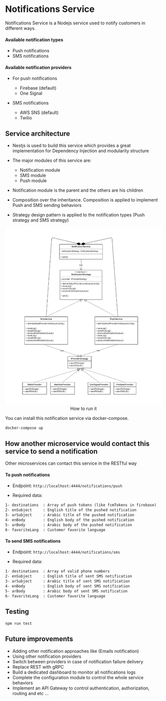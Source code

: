 # Notifications Service

Notifications Service is a Nodejs service used to notify customers in different ways.

#### Available notification types

- Push notifications
- SMS notifications

#### Available notification providers

- For push notifications

  - Firebase (default)
  - One Signal

- SMS notifications
  - AWS SNS (default)
  - Twilio

## Service architecture

- Nestjs is used to build this service which provides a great implementation for Dependency Injection and modularity structure

- The major modules of this service are:

  - Notification module
  - SMS module
  - Push module

- Notification module is the parent and the others are his children

- Composition over the inheritance. Composition is applied to implement Push and SMS sending behaviors

- Strategy design pattern is applied to the notification types (Push strategy and SMS strategy)

<p align="center">
  <img src="notification-service-architecture.png?raw=true" alt="Notification service architecture" title="Notification service architecture>
</p>

- With the help of this modularity and Strategy design pattern, we can extend this service in the ease with another notification type like Emails by implementing a new strategy for Emails

- Providers are implemented in the same manner. The strategy design pattern has been applied on providers by which we can add more providers only by adding their strategies

- The RESTful endpoints inputs take the same destinations array but under the hood, these destinations have to be valid phone numbers in the SMS endpoint and push tokens in the push endpoint

- If destinations input was more than one destination, We implement the -sendToMulti- approach in which notifications will be added into queues to avoid providers rate limit

- Configuration module has been provided to control the service behavior in run time without restarting the service. The available configuration for now:

  ```
    1- DEFAULT_SMS_SERVICE                    : Define the default SMS provider (AWS SNS)
    2- DEFAULT_PUSHER_SERVICE                 : Define the default SMS provider (Firebase)
    3- QUEUE_DELAY_IN_SEC                     : Number of seconds queue will wait to send the notifications (60 sec)
    4- LIMIT_OF_SENT_NOTIFICATIONS_IN_MINUTE  : Available notifications that will be sent in every queue job (10)
  ```

## How to run it

You can install this notification service via docker-compose.

```bash
docker-compose up
```

## How another microservice would contact this service to send a notification

Other microservices can contact this service in the RESTful way

#### To push notifications

- Endpoint:
  `http://localhost:4444/notifications/push`

- Required data:

```
1- destinations  : Array of push tokens (like fcmTokens in firebase)
2- enSubject     : English title of the pushed notification
3- arSubject     : Arabic title of the pushed notification
4- enBody        : English body of the pushed notification
5- arBody        : Arabic body of the pushed notification
6- favoriteLang  : Customer favorite language
```

#### To send SMS notifications

- Endpoint:
  `http://localhost:4444/notifications/sms`

- Required data:

```
1- destinations  : Array of valid phone numbers
2- enSubject     : English title of sent SMS notification
3- arSubject     : Arabic title of sent SMS notification
4- enBody        : English body of sent SMS notification
5- arBody        : Arabic body of sent SMS notification
6- favoriteLang  : Customer favorite language
```

## Testing

```bash
npm run test
```

## Future improvements

- Adding other notification approaches like (Emails notification)
- Using other notification providers
- Switch between providers in case of notification failure delivery
- Replace REST with gRPC
- Build a dedicated dashboard to monitor all notifications logs
- Complete the configuration module to control the whole service behaviors
- Implement an API Gateway to control authentication, authorization, routing and etc ...
